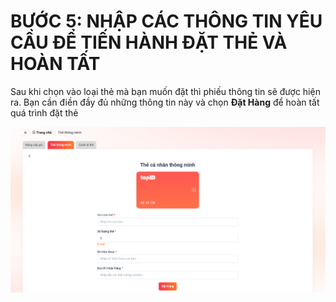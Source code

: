 # BƯỚC 5: NHẬP CÁC THÔNG TIN YÊU CẦU ĐỂ TIẾN HÀNH  ĐẶT THẺ VÀ HOÀN TẤT

Sau khi chọn vào loại thẻ mà bạn muốn đặt thì phiếu thông tin sẽ được hiện ra. Bạn cần điền đầy đủ những thông tin này và chọn **Đặt Hàng** để hoàn tất quá trình đặt thẻ

![](../../.gitbook/assets/image.png)

